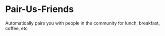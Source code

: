 # Pair-Us-Friends
Automatically pairs you with people in the community for lunch, breakfast, coffee, etc
